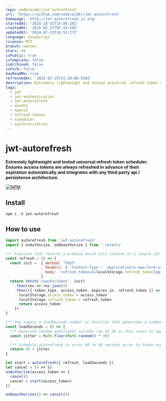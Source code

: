 ```yaml
---
repo: noderaider/jwt-autorefresh
url: 'https://github.com/noderaider/jwt-autorefresh'
homepage: 'http://jwt-autorefresh.js.org'
starredAt: '2018-10-31T18:08:28Z'
createdAt: '2016-05-27T07:24:19Z'
updatedAt: '2024-07-23T18:53:27Z'
language: JavaScript
license: MIT
branch: master
stars: 49
isPublic: true
isTemplate: false
isArchived: false
isFork: false
hasReadMe: true
refreshedAt: '2025-02-25T21:20:08.559Z'
description: Extremely lightweight and tested universal refresh token scheduler.
tags:
  - jwt
  - jwt-authentication
  - jwt-autorefresh
  - oauth2
  - openid
  - refresh-tokens
  - scheduler
  - synchronization
---
```


# jwt-autorefresh

**Extremely lightweight and tested universal refresh token scheduler. Ensures access tokens are always refreshed in advance of their expiration automatically and integrates with any third party api / persistence architecture.**

[![NPM](https://nodei.co/npm/jwt-autorefresh.png?stars=true&downloads=true)](https://nodei.co/npm/jwt-autorefresh/)

## Install

`npm i -S jwt-autorefresh`


## How to use


```js
import autorefresh from 'jwt-autorefresh'
import { onAuthorize, onDeauthorize } from './events'

/** Function that returns a promise which will resolve to a simple jwt access_token (you handle the persistence mechanism) */
const refresh = () => {
  const init =  { method: 'POST'
                , headers: { 'Content-Type': `application/x-www-form-urlencoded` }
                , body: `refresh_token=${localStorage.refresh_token}&grant_type=refresh_token`
                }
  return fetch('/oauth/token', init)
    .then(res => res.json())
    .then(({ token_type, access_token, expires_in, refresh_token }) => {
      localStorage.access_token = access_token
      localStorage.refresh_token = refresh_token
      return access_token
    })
}

/** You supply a leadSeconds number or function that generates a number of seconds that the refresh should occur prior to the access token expiring */
const leadSeconds = () => {
  /** Generate random additional seconds (up to 30 in this case) to append to the lead time to ensure multiple clients dont schedule simultaneous refresh */
  const jitter = Math.floor(Math.random() * 30)

  /** Schedule autorefresh to occur 60 to 90 seconds prior to token expiration */
  return 60 + jitter
}

let start = autorefresh({ refresh, leadSeconds })
let cancel = () => {}
onAuthorize(access_token => {
  cancel()
  cancel = start(access_token)
})

onDeauthorize(() => cancel())
```
